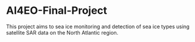 # AI4EO-Final-Project
This project aims to sea ice monitoring and detection of sea ice types using satellite SAR data on the North Atlantic region.
